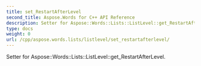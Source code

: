 ```yaml
---
title: set_RestartAfterLevel
second_title: Aspose.Words for C++ API Reference
description: Setter for Aspose::Words::Lists::ListLevel::get_RestartAfterLevel. 
type: docs
weight: 0
url: /cpp/aspose.words.lists/listlevel/set_restartafterlevel/
---
```


Setter for Aspose::Words::Lists::ListLevel::get_RestartAfterLevel. 

